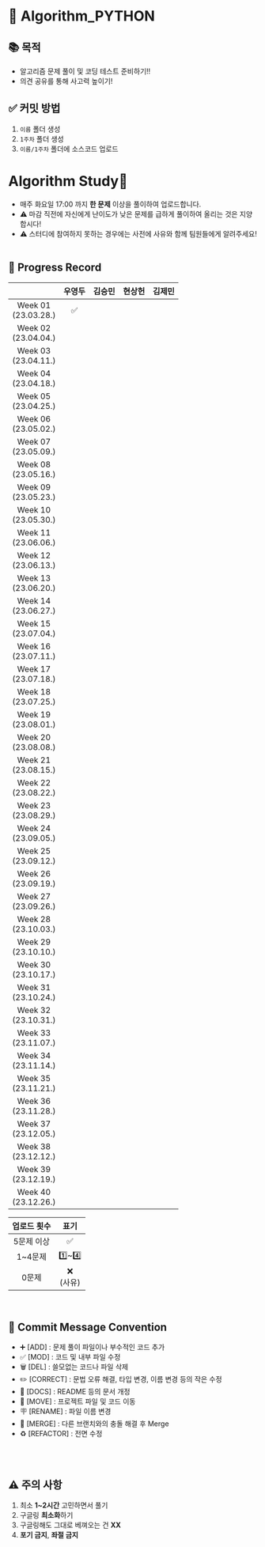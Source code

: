 # 📌 Algorithm_PYTHON
## 📚 목적
* 알고리즘 문제 풀이 및 코딩 테스트 준비하기!!
* 의견 공유를 통해 사고력 높이기!

## ✅ 커밋 방법
1. `이름` 폴더 생성
2. `1주차` 폴더 생성
3. `이름/1주차` 폴더에 소스코드 업로드

# Algorithm Study📝
- 매주 화요일 17:00 까지 <b>한 문제</b> 이상을 풀이하여 업로드합니다.</br>
- ⚠️ 마감 직전에 자신에게 난이도가 낮은 문제를 급하게 풀이하여 올리는 것은 지양합시다!</br>
- ⚠️ 스터디에 참여하지 못하는 경우에는 사전에 사유와 함께 팀원들에게 알려주세요!
<br></br>

## 📍 Progress Record
|  | 우영두 | 김승민 | 현상헌 |김제민 |
| :---: | :---: | :---: | :---: | :---: |
| Week 01</br>(23.03.28.) | ✅ |  |  |  |
| Week 02</br>(23.04.04.) |  |  |  |  |
| Week 03</br>(23.04.11.) |  |  |  |  |
| Week 04</br>(23.04.18.) |  |  |  |  |
| Week 05</br>(23.04.25.) |  |  |  |  |
| Week 06</br>(23.05.02.) |  |  |  |  |
| Week 07</br>(23.05.09.) |  |  |  |  |
| Week 08</br>(23.05.16.) |  |  |  |  |
| Week 09</br>(23.05.23.) |  |  |  |  |
| Week 10</br>(23.05.30.) |  |  |  |  |
| Week 11</br>(23.06.06.) |  |  |  |  |
| Week 12</br>(23.06.13.) |  |  |  |  |
| Week 13</br>(23.06.20.) |  |  |  |  |
| Week 14</br>(23.06.27.) |  |  |  |  |
| Week 15</br>(23.07.04.) |  |  |  |  |
| Week 16</br>(23.07.11.) |  |  |  |  |
| Week 17</br>(23.07.18.) |  |  |  |  |
| Week 18</br>(23.07.25.) |  |  |  |  |
| Week 19</br>(23.08.01.) |  |  |  |  |
| Week 20</br>(23.08.08.) |  |  |  |  |
| Week 21</br>(23.08.15.) |  |  |  |  |
| Week 22</br>(23.08.22.) |  |  |  |  |
| Week 23</br>(23.08.29.) |  |  |  |  |
| Week 24</br>(23.09.05.) |  |  |  |  |
| Week 25</br>(23.09.12.) |  |  |  |  |
| Week 26</br>(23.09.19.) |  |  |  |  |
| Week 27</br>(23.09.26.) |  |  |  |  |
| Week 28</br>(23.10.03.) |  |  |  |  |
| Week 29</br>(23.10.10.) |  |  |  |  |
| Week 30</br>(23.10.17.) |  |  |  |  |
| Week 31</br>(23.10.24.) |  |  |  |  |
| Week 32</br>(23.10.31.) |  |  |  |  |
| Week 33</br>(23.11.07.) |  |  |  |  |
| Week 34</br>(23.11.14.) |  |  |  |  |
| Week 35</br>(23.11.21.) |  |  |  |  |
| Week 36</br>(23.11.28.) |  |  |  |  |
| Week 37</br>(23.12.05.) |  |  |  |  |
| Week 38</br>(23.12.12.) |  |  |  |  |
| Week 39</br>(23.12.19.) |  |  |  |  |
| Week 40</br>(23.12.26.) |  |  |  |  |

| 업로드 횟수 | 표기 |
| :---: | :---: |
| 5문제 이상 | ✅ |
| 1~4문제 | 1️⃣~4️⃣ |
| 0문제 | ❌ <br/>(사유) |

<br>

## 📍 Commit Message Convention
- ➕ [ADD] : 문제 풀이 파일이나 부수적인 코드 추가
- ✅ [MOD] : 코드 및 내부 파일 수정
- 🗑 [DEL] : 쓸모없는 코드나 파일 삭제
- ✏️ [CORRECT] : 문법 오류 해결, 타입 변경, 이름 변경 등의 작은 수정
- 📄 [DOCS] : README 등의 문서 개정
- 🚚 [MOVE] : 프로젝트 파일 및 코드 이동
- 🪧 [RENAME] : 파일 이름 변경
- 🔀 [MERGE] : 다른 브랜치와의 충돌 해결 후 Merge
- ♻️ [REFACTOR] : 전면 수정
<br></br>

<br>

## ⚠️ 주의 사항
1. 최소 **1~2시간**  고민하면서 풀기
2. 구글링 **최소화**하기
3. 구글링해도 그대로 베껴오는 건 **XX**
3. **포기 금지**, **좌절 금지**
